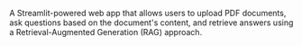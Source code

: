 A Streamlit-powered web app that allows users to upload PDF documents, ask questions based on the document's content, and retrieve answers using a Retrieval-Augmented Generation (RAG) approach.
